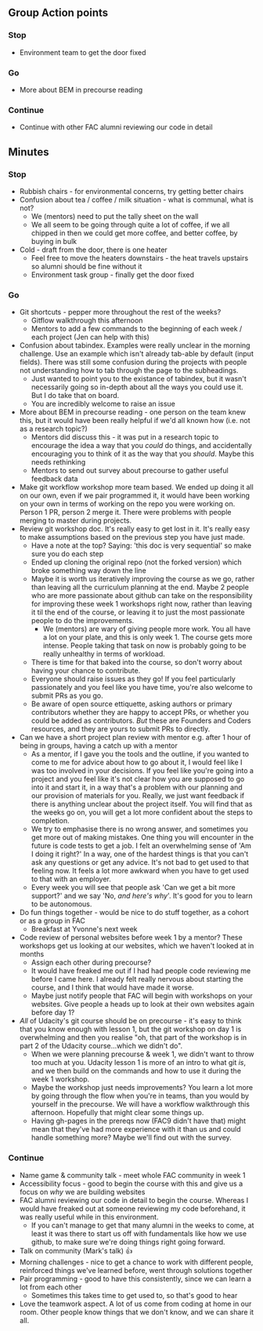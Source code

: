 ## Group Action points

### Stop
+ Environment team to get the door fixed

### Go
+ More about BEM in precourse reading

### Continue
+ Continue with other FAC alumni reviewing our code in detail

## Minutes

### Stop
+ Rubbish chairs - for environmental concerns, try getting better chairs
+ Confusion about tea / coffee / milk situation - what is communal, what is not?
  + We (mentors) need to put the tally sheet on the wall
  + We all seem to be going through quite a lot of coffee, if we all chipped in then we could get more coffee, and better coffee, by buying in bulk
+ Cold - draft from the door, there is one heater
  + Feel free to move the heaters downstairs - the heat travels upstairs so alumni should be fine without it
  + Environment task group - finally get the door fixed

### Go
+ Git shortcuts - pepper more throughout the rest of the weeks?
  + Gitflow walkthrough this afternoon
  + Mentors to add a few commands to the beginning of each week / each project (Jen can help with this)
+ Confusion about tabindex. Examples were really unclear in the morning challenge. Use an example which isn't already tab-able by default (input fields). There was still some confusion during the projects with people not understanding how to tab through the page to the subheadings.
  + Just wanted to point you to the existance of tabindex, but it wasn't necessarily going so in-depth about all the ways you could use it. But I do take that on board.
  + You are incredibly welcome to raise an issue
+ More about BEM in precourse reading - one person on the team knew this, but it would have been really helpful if we'd all known how (i.e. not as a research topic?)
  + Mentors did discuss this - it was put in a research topic to encourage the idea a way that you _could_ do things, and accidentally encouraging you to think of it as the way that you _should_. Maybe this needs rethinking
  + Mentors to send out survey about precourse to gather useful feedback data
+ Make git workflow workshop more team based. We ended up doing it all on our own, even if we pair programmed it, it would have been working on your own in terms of working on the repo you were working on. Person 1 PR, person 2 merge it. There were problems with people merging to master during projects.
+ Review git workshop doc. It's really easy to get lost in it. It's really easy to make assumptions based on the previous step you have just made.
  + Have a note at the top? Saying: 'this doc is very sequential' so make sure you do each step
  + Ended up cloning the original repo (not the forked version) which broke something way down the line
  + Maybe it is worth us iteratively improving the course as we go, rather than leaving all the curriculum planning at the end. Maybe 2 people who are more passionate about github can take on the responsibility for improving these week 1 workshops right now, rather than leaving it til the end of the course, or leaving it to just the most passionate people to do the improvements.
    + We (mentors) are wary of giving people more work. You all have a lot on your plate, and this is only week 1. The course gets more intense. People taking that task on now is probably going to be really unhealthy in terms of workload.
  + There is time for that baked into the course, so don't worry about having your chance to contribute.
  + Everyone should raise issues as they go! If you feel particularly passionately and you feel like you have time, you're also welcome to submit PRs as you go.
  + Be aware of open source ettiquette, asking authors or primary contributors whether they are happy to accept PRs, or whether you could be added as contributors. _But_ these are Founders and Coders resources, and they are yours to submit PRs to directly.
+ Can we have a short project plan review with mentor e.g. after 1 hour of being in groups, having a catch up with a mentor
  + As a mentor, if I gave you the tools and the outline, if you wanted to come to me for advice about how to go about it, I would feel like I was too involved in your decisions. If you feel like you're going into a project and you feel like it's not clear how you are supposed to go into it and start it, in a way that's a problem with our planning and our provision of materials for you. Really, we just want feedback if there is anything unclear about the project itself. You will find that as the weeks go on, you will get a lot more confident about the steps to completion.
  + We try to emphasise there is no wrong answer, and sometimes you get more out of making mistakes. One thing you will encounter in the future is code tests to get a job. I felt an overwhelming sense of 'Am I doing it right?' In a way, one of the hardest things is that you can't ask any questions or get any advice. It's not bad to get used to that feeling now. It feels a lot more awkward when you have to get used to that with an employer.
  + Every week you will see that people ask 'Can we get a bit more support?' and we say 'No, _and here's why_'. It's good for you to learn to be autonomous.
+ Do fun things together - would be nice to do stuff together, as a cohort or as a group in FAC
  + Breakfast at Yvonne's next week
+ Code review of personal websites before week 1 by a mentor? These workshops get us looking at our websites, which we haven't looked at in months
  + Assign each other during precourse?
  + It would have freaked me out if I had had people code reviewing me before I came here. I already felt really nervous about starting the course, and I think that would have made it worse.
  + Maybe just notify people that FAC will begin with workshops on your websites. Give people a heads up to look at their own websites again before day 1?
+ _All_ of Udacity's git course should be on precourse - it's easy to think that you know enough with lesson 1, but the git workshop on day 1 is overwhelming and then you realise "oh, that part of the workshop is in part 2 of the Udacity course...which we didn't do".
  + When we were planning precourse & week 1, we didn't want to throw too much at you. Udacity lesson 1 is more of an intro to what git _is_, and we then build on the commands and how to use it during the week 1 workshop.
  + Maybe the workshop just needs improvements? You learn a lot more by going through the flow when you're in teams, than you would by yourself in the precourse. We will have a workflow walkthrough this afternoon. Hopefully that might clear some things up.
  + Having gh-pages in the prereqs now (FAC9 didn't have that) might mean that they've had more experience with it than us and could handle something more? Maybe we'll find out with the survey.

### Continue
+ Name game & community talk - meet whole FAC community in week 1
+ Accessibility focus - good to begin the course with this and give us a focus on _why_ we are building websites
+ FAC alumni reviewing our code in detail to begin the course. Whereas I would have freaked out at someone reviewing my code beforehand, it was really useful while in this environment.
  + If you can't manage to get that many alumni in the weeks to come, at least it was there to start us off with fundamentals like how we use github, to make sure we're doing things right going forward.
+ Talk on community (Mark's talk) :+1:
+ Morning challenges - nice to get a chance to work with different people, reinforced things we've learned before, went through solutions together
+ Pair programming - good to have this consistently, since we can learn a lot from each other
  + Sometimes this takes time to get used to, so that's good to hear
+ Love the teamwork aspect. A lot of us come from coding at home in our room. Other people know things that we don't know, and we can share it all.
